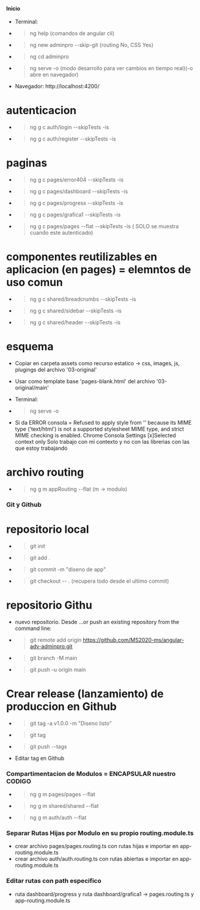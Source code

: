 #### Inicio
- Terminal:
- >ng help (comandos de angular cli)
- >ng new adminpro --skip-git (routing No, CSS Yes)
- >ng cd adminpro
- >ng serve -o (modo desarrollo para ver cambios en tiempo real)(-o abre en navegador)
- Navegador: http://localhost:4200/
# autenticacion
- >ng g c auth/login --skipTests -is
- >ng g c auth/register --skipTests -is
# paginas
- >ng g c pages/error404 --skipTests -is
- >ng g c pages/dashboard --skipTests -is
- >ng g c pages/progress --skipTests -is
- >ng g c pages/grafica1 --skipTests -is 
- >ng g c pages/pages --flat --skipTests -is ( SOLO se muestra cuando este autenticado)
# componentes reutilizables en aplicacion (en pages) = elemntos de uso comun
- >ng g c shared/breadcrumbs --skipTests -is
- >ng g c shared/sidebar --skipTests -is
- >ng g c shared/header --skipTests -is
# esquema
- Copiar en carpeta assets como recurso estatico -> css, images, js, plugings del archivo '03-original'
- Usar como template base 'pages-blank.html' del archivo '03-original/main'

- Terminal: 
- >ng serve -o
- Si da ERROR consola = Refused to apply style from '<URL>' because its MIME type ('text/html') is not a supported stylesheet MIME type, and strict MIME checking is enabled.
  Chrome Consola Settings [x]Selected context only
  Solo trabajo con mi contexto y no con las librerias con las que estoy trabajando

# archivo routing
- >ng g m appRouting --flat (m -> modulo)

### Git y Github
# repositorio local
- >git init 
- >git add .
- >git commit -m "diseno de app"
- >git checkout -- . (recupera todo desde el ultimo commit)
# repositorio Githu
- nuevo repositorio. Desde …or push an existing repository from the command line:
- >git remote add origin https://github.com/MS2020-ms/angular-adv-adminpro.git
- >git branch -M main
- >git push -u origin main
# Crear release (lanzamiento) de produccion en Github
- >git tag -a v1.0.0 -m "Diseno listo"
- >git tag
- >git push --tags
- Editar tag en Github

### Compartimentacion de Modulos = ENCAPSULAR nuestro CODIGO
- >ng g m pages/pages --flat
- >ng g m shared/shared --flat
- >ng g m auth/auth --flat

### Separar Rutas Hijas por Modulo en su propio routing.module.ts
- crear archivo pages/pages.routing.ts con rutas hijas e importar en app-routing.module.ts
- crear archivo auth/auth.routing.ts con rutas abiertas e importar en app-routing.module.ts

### Editar rutas con path especifico
- ruta dashboard/progress y ruta dashboard/grafica1 -> pages.routing.ts y app-routing.module.ts